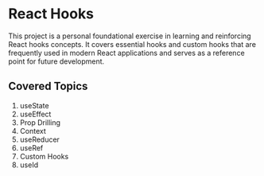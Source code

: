 # React Hooks

This project is a personal foundational exercise in learning and reinforcing React hooks concepts. It covers essential hooks and custom hooks that are frequently used in modern React applications and serves as a reference point for future development.

## Covered Topics

1. useState
2. useEffect
3. Prop Drilling
4. Context
5. useReducer
6. useRef
7. Custom Hooks
8. useId
